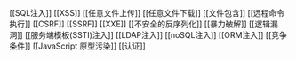 [[SQL注入]]
[[XSS]]
[[任意文件上传]]
[[任意文件下载]]
[[文件包含]]
[[远程命令执行]]
[[CSRF]]
[[SSRF]]
[[XXE]]
[[不安全的反序列化]]
[[暴力破解]]
[[逻辑漏洞]]
[[服务端模板(SSTI)注入]]
[[LDAP注入]]
[[noSQL注入]]
[[ORM注入]]
[[竞争条件]]
[[JavaScript 原型污染]]
[[认证]]